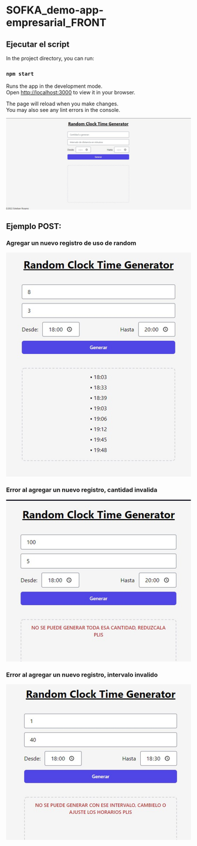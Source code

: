 # SOFKA_demo-app-empresarial_FRONT

## Ejecutar el script

In the project directory, you can run:

### `npm start`

Runs the app in the development mode.\
Open [http://localhost:3000](http://localhost:3000) to view it in your browser.

The page will reload when you make changes.\
You may also see any lint errors in the console.

![GET /r](./public/main.jpg)

## Ejemplo POST:

### Agregar un nuevo registro de uso de random

![GET /r](./public/postRandom.jpg)


### Error al agregar un nuevo registro, cantidad invalida

![GET /r](./public/errorCantidad.jpg)


### Error al agregar un nuevo registro, intervalo invalido

![GET /r](./public/errorIntervalo.jpg)